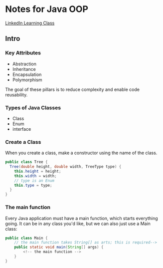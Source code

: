 # Notes for Java OOP

[LinkedIn Learning Class](https://www.linkedin.com/learning/java-object-oriented-programming-2/)

## Intro

### Key Attributes

- Abstraction
- Inheritance
- Encapsulation
- Polymorphism

The goal of these pillars is to reduce complexity and enable code reusability.

### Types of Java Classes

- Class
- Enum
- interface

### Create a Class

When you create a class, make a constructor using the name of the class.

```java
public class Tree {
  Tree(double height, double width, TreeType type) {
    this.height = height;
    this.width = width;
    // type is an Enum
    this.type = type;
  }
}
```

### The main function
Every Java application must have a main function, which starts everything going. It can be in any class you'd like, but we can also just use a Main class:
```java
public class Main {
    // the main function takes String[] as arts; this is required-->
    public static void main(String[] args) {
        <!-- the main function -->
    }
}
```
